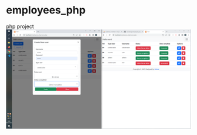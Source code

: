 # employees_php
php project
![web](https://github.com/romadesign/employees_php/blob/main/code.png?raw=true)
